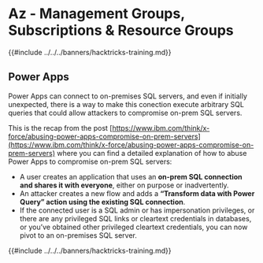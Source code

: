 # Az - Management Groups, Subscriptions & Resource Groups

{{#include ../../../banners/hacktricks-training.md}}

## Power Apps

Power Apps can connect to on-premises SQL servers, and even if initially unexpected, there is a way to make this conection execute arbitrary SQL queries that could allow attackers to compromise on-prem SQL servers.

This is the recap from the post [https://www.ibm.com/think/x-force/abusing-power-apps-compromise-on-prem-servers](https://www.ibm.com/think/x-force/abusing-power-apps-compromise-on-prem-servers) where you can find a detailed explanation of how to abuse Power Apps to compromise on-prem SQL servers:

- A user creates an application that uses an **on-prem SQL connection and shares it with everyone**, either on purpose or inadvertently.
- An attacker creates a new flow and adds a **“Transform data with Power Query” action using the existing SQL connection**.
- If the connected user is a SQL admin or has impersonation privileges, or there are any privileged SQL links or cleartext credentials in databases, or you’ve obtained other privileged cleartext credentials, you can now pivot to an on-premises SQL server.


{{#include ../../../banners/hacktricks-training.md}}

